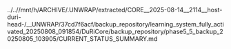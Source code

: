 ../..//mnt/h/ARCHIVE/.UNWRAP/extracted/CORE__2025-08-14__2114__host-duri-head-/__UNWRAP/37cd7f6acf/backup_repository/learning_system_fully_activated_20250808_091854/DuRiCore/backup_repository/phase5_5_backup_20250805_103905/CURRENT_STATUS_SUMMARY.md